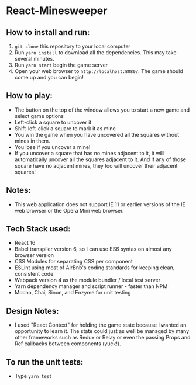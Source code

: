# React-Minesweeper

## How to install and run:
1. `git clone` this repository to your local computer
1. Run `yarn install` to download all the dependencies.  This may take several minutes.
1. Run `yarn start` begin the game server
1. Open your web browser to `http://localhost:8080/`.  The game should come up and you can begin!

## How to play:
- The button on the top of the window allows you to start a new game and select game options
- Left-click a square to uncover it
- Shift-left-click a square to mark it as mine
- You win the game when you have uncovered all the squares without mines in them.
- You lose if you uncover a mine!
- If you uncover a square that has no mines adjacent to it, it will automatically uncover all the squares adjacent to it.  And if any of those square have no adjacent mines, they too will uncover their adjacent squares!

## Notes:
- This web application does not support IE 11 or earlier versions of the IE web browser or the Opera Mini web browser.

## Tech Stack used:
- React 16
- Babel transpiler version 6, so I can use ES6 syntax on almost any browser version
- CSS Modules for separating CSS per component
- ESLint using most of AirBnb's coding standards for keeping clean, consistent code
- Webpack version 4 as the module bundler / local test server
- Yarn dependency manager and script runner - faster than NPM
- Mocha, Chai, Sinon, and Enzyme for unit testing

## Design Notes:
- I used "React Context" for holding the game state because I wanted an opportunity to learn it.  The state could just as well be managed by many other frameworks such as Redux or Relay or even the passing Props and Ref callbacks between components (yuck!).

## To run the unit tests:
- Type `yarn test`
 
